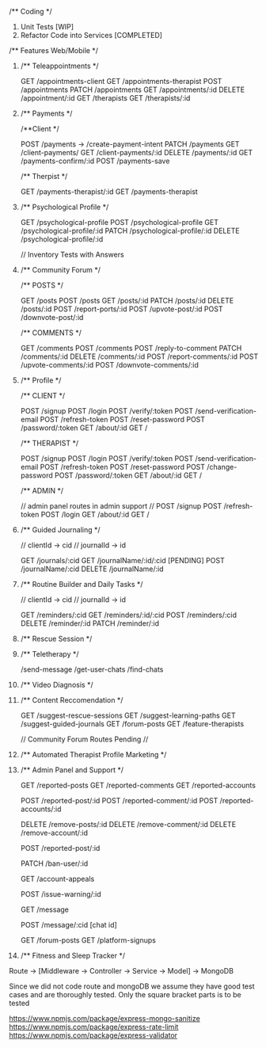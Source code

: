 /** Coding */
1. Unit Tests [WIP]
2. Refactor Code into Services [COMPLETED]

/** Features Web/Mobile */
1. /** Teleappointments */ 
    
    GET  /appointments-client
    GET /appointments-therapist
    POST /appointments
    PATCH /appointments
    GET  /appointments/:id
    DELETE /appointment/:id
    GET /therapists
    GET /therapists/:id

2. /** Payments */

    /**Client */

    POST /payments ->  /create-payment-intent
    PATCH /payments
    GET /client-payments/
    GET /client-payments/:id
    DELETE /payments/:id
    GET /payments-confirm/:id
    POST /payments-save 

    /** Therpist */

    GET /payments-therapist/:id
    GET /payments-therapist

3. /** Psychological Profile */ 

    GET /psychological-profile
    POST /psychological-profile
    GET /psychological-profile/:id
    PATCH /psychological-profile/:id
    DELETE /psychological-profile/:id
    

    // Inventory Tests with Answers

4. /** Community Forum */ 
    
    /** POSTS */
    
    GET /posts
    POST /posts
    GET /posts/:id
    PATCH /posts/:id
    DELETE /posts/:id
    POST /report-ports/:id
    POST /upvote-post/:id
    POST /downvote-post/:id 

    /** COMMENTS */
    
    GET /comments
    POST /comments
    POST /reply-to-comment
    PATCH /comments/:id
    DELETE /comments/:id
    POST /report-comments/:id
    POST /upvote-comments/:id
    POST /downvote-comments/:id

5. /** Profile */  

    /** CLIENT */

    POST /signup
    POST /login
    POST /verify/:token
    POST /send-verification-email
    POST /refresh-token
    POST /reset-password
    POST /password/:token
    GET /about/:id
    GET /

    /** THERAPIST */

    POST /signup
    POST /login
    POST /verify/:token
    POST /send-verification-email
    POST /refresh-token
    POST /reset-password
    POST /change-password
    POST /password/:token
    GET /about/:id
    GET /
    

    /** ADMIN */

    // admin panel routes in admin support //
    POST /signup
    POST /refresh-token
    POST /login
    GET /about/:id
    GET / 

6.  /** Guided Journaling */

    // clientId -> cid
    // journalId -> id

    GET /journals/:cid
    GET /journalName/:id/:cid [PENDING]
    POST /journalName/:cid
    DELETE /journalName/:id


7. /** Routine Builder and Daily Tasks */

    // clientId -> cid
    // journalId -> id

    GET  /reminders/:cid
    GET  /reminders/:id/:cid
    POST /reminders/:cid
    DELETE /reminder/:id
    PATCH /reminder/:id


8. /** Rescue Session */

9. /** Teletherapy */

    /send-message
    /get-user-chats
    /find-chats
    

10. /** Video Diagnosis */

11. /** Content Reccomendation */

    GET /suggest-rescue-sessions
    GET /suggest-learning-paths
    GET /suggest-guided-journals
    GET /forum-posts
    GET /feature-therapists

    // Community Forum Routes Pending //


12. /** Automated Therapist Profile Marketing */

13. /** Admin Panel and Support */

    GET /reported-posts
    GET /reported-comments
    GET /reported-accounts

    POST /reported-post/:id
    POST /reported-comment/:id
    POST /reported-accounts/:id

    DELETE /remove-posts/:id
    DELETE /remove-comment/:id
    DELETE /remove-account/:id

    POST /reported-post/:id

    PATCH /ban-user/:id

    GET /account-appeals

    POST /issue-warning/:id

    GET /message

    POST /message/:cid [chat id]

    GET /forum-posts
    GET /platform-signups

14. /** Fitness and Sleep Tracker */

    


Route -> [Middleware -> Controller -> Service -> Model] -> MongoDB

Since we did not code route and mongoDB 
we assume they have good test cases
and are thoroughly tested. Only the 
square bracket parts is to be tested



https://www.npmjs.com/package/express-mongo-sanitize
https://www.npmjs.com/package/express-rate-limit
https://www.npmjs.com/package/express-validator